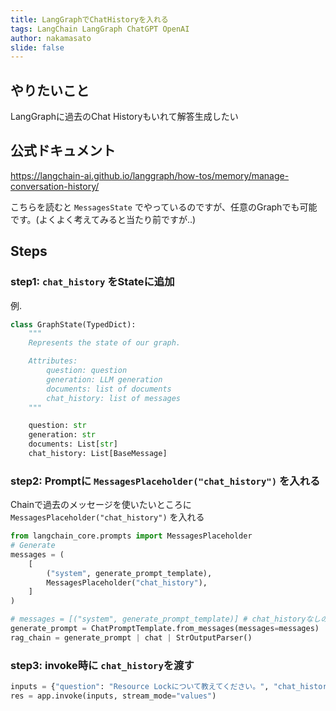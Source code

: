 ```yaml
---
title: LangGraphでChatHistoryを入れる
tags: LangChain LangGraph ChatGPT OpenAI
author: nakamasato
slide: false
---
```

## やりたいこと

LangGraphに過去のChat Historyもいれて解答生成したい

## 公式ドキュメント

https://langchain-ai.github.io/langgraph/how-tos/memory/manage-conversation-history/

こちらを読むと `MessagesState` でやっているのですが、任意のGraphでも可能です。(よくよく考えてみると当たり前ですが‥)

## Steps

### step1: `chat_history` をStateに追加

例.

```py
class GraphState(TypedDict):
    """
    Represents the state of our graph.

    Attributes:
        question: question
        generation: LLM generation
        documents: list of documents
        chat_history: list of messages
    """

    question: str
    generation: str
    documents: List[str]
    chat_history: List[BaseMessage]
```

### step2: Promptに `MessagesPlaceholder("chat_history")` を入れる

Chainで過去のメッセージを使いたいところに`MessagesPlaceholder("chat_history")` を入れる

```py
from langchain_core.prompts import MessagesPlaceholder
# Generate
messages = (
    [
        ("system", generate_prompt_template),
        MessagesPlaceholder("chat_history"),
    ]
)

# messages = [("system", generate_prompt_template)] # chat_historyなしの場合
generate_prompt = ChatPromptTemplate.from_messages(messages=messages)
rag_chain = generate_prompt | chat | StrOutputParser()
```

### step3: invoke時に `chat_history`を渡す

```py
inputs = {"question": "Resource Lockについて教えてください。", "chat_history": []}
res = app.invoke(inputs, stream_mode="values")
```

